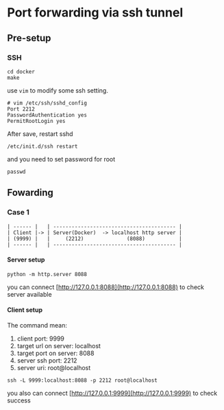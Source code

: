 # Port forwarding via ssh tunnel

## Pre-setup

### SSH

```shell
cd docker
make
```

use `vim` to modify some ssh setting.  

```
# vim /etc/ssh/sshd_config
Port 2212
PasswordAuthentication yes
PermitRootLogin yes
```

After save, restart sshd  

```shell
/etc/init.d/ssh restart
```

and you need to set password for root  

```shell
passwd
```

## Fowarding

### Case 1

```shell
| ------ |   | ---------------------------------------- |
| Client |-> | Server(Docker)  -> localhost http server |
| (9999) |   |     (2212)              (8088)           |
| ------ |   | ---------------------------------------- |
``````


#### Server setup

```shell
python -m http.server 8088
```

you can connect [http://127.0.0.1:8088](http://127.0.0.1:8088) to check server available  

#### Client setup

The command mean:  
1. client port: 9999
2. target url on server: localhost
3. target port on server: 8088
4. server ssh port: 2212
5. server uri: root@localhost

```shell
ssh -L 9999:localhost:8088 -p 2212 root@localhost
```

you also can connect [http://127.0.0.1:9999](http://127.0.0.1:9999) to check success  
